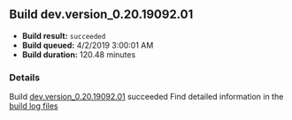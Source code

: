## Build dev.version_0.20.19092.01
- **Build result:** `succeeded`
- **Build queued:** 4/2/2019 3:00:01 AM
- **Build duration:** 120.48 minutes
### Details
Build [dev.version_0.20.19092.01](https://winappstudio.visualstudio.com/web/build.aspx?pcguid=a4ef43be-68ce-4195-a619-079b4d9834c2&builduri=vstfs%3a%2f%2f%2fBuild%2fBuild%2f27450) succeeded
Find detailed information in the [build log files](https://uwpctdiags.blob.core.windows.net/buildlogs/dev.version_0.20.19092.01_logs.zip)
